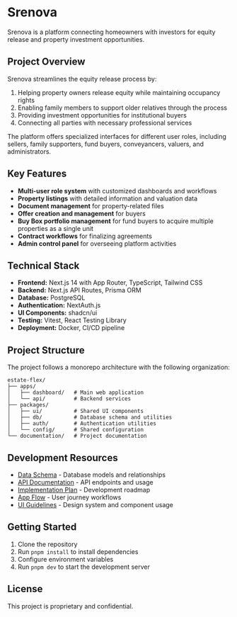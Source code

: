 # Srenova

Srenova is a platform connecting homeowners with investors for equity release and property investment opportunities.

## Project Overview

Srenova streamlines the equity release process by:

1. Helping property owners release equity while maintaining occupancy rights
2. Enabling family members to support older relatives through the process
3. Providing investment opportunities for institutional buyers
4. Connecting all parties with necessary professional services

The platform offers specialized interfaces for different user roles, including sellers, family supporters, fund buyers, conveyancers, valuers, and administrators.

## Key Features

- **Multi-user role system** with customized dashboards and workflows
- **Property listings** with detailed information and valuation data
- **Document management** for property-related files
- **Offer creation and management** for buyers
- **Buy Box portfolio management** for fund buyers to acquire multiple properties as a single unit
- **Contract workflows** for finalizing agreements
- **Admin control panel** for overseeing platform activities

## Technical Stack

- **Frontend:** Next.js 14 with App Router, TypeScript, Tailwind CSS
- **Backend:** Next.js API Routes, Prisma ORM
- **Database:** PostgreSQL
- **Authentication:** NextAuth.js
- **UI Components:** shadcn/ui
- **Testing:** Vitest, React Testing Library
- **Deployment:** Docker, CI/CD pipeline

## Project Structure

The project follows a monorepo architecture with the following organization:

```
estate-flex/
├── apps/
│   ├── dashboard/   # Main web application
│   └── api/         # Backend services
├── packages/
│   ├── ui/          # Shared UI components
│   ├── db/          # Database schema and utilities
│   ├── auth/        # Authentication utilities
│   └── config/      # Shared configuration
└── documentation/   # Project documentation
```

## Development Resources

- [Data Schema](./data-schema.md) - Database models and relationships
- [API Documentation](./api-documentation.md) - API endpoints and usage
- [Implementation Plan](./implementation-plan.md) - Development roadmap
- [App Flow](./app-flow.md) - User journey workflows
- [UI Guidelines](./ui-guidelines.md) - Design system and component usage

## Getting Started

1. Clone the repository
2. Run `pnpm install` to install dependencies
3. Configure environment variables
4. Run `pnpm dev` to start the development server

## License

This project is proprietary and confidential. 
